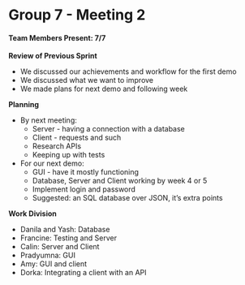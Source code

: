 # Group 7 - Meeting 2 #

#### Team Members Present: 7/7 ####

**Review of  Previous Sprint**
* We discussed our achievements and workflow for the first demo
* We discussed what we want to improve
* We made plans for next demo and following week

**Planning**
* By next meeting:
    * Server - having a connection with a database
    * Client - requests and such
    * Research APIs
    * Keeping up with tests
* For our next demo:
    * GUI - have it mostly functioning
    * Database, Server and Client working by week 4 or 5
    * Implement login and password
    * Suggested: an SQL database over JSON, it’s extra points

**Work Division**
* Danila and Yash: Database
* Francine: Testing and Server
* Calin: Server and Client
* Pradyumna: GUI
* Amy: GUI and client
* Dorka: Integrating a client with an API
